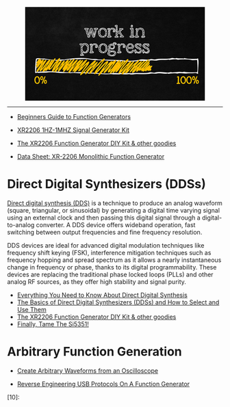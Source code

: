 <!--
Maintainer:   jeffskinnerbox@yahoo.com / www.jeffskinnerbox.me
Version:      0.0.0
-->


<div align="center">
<img src="https://raw.githubusercontent.com/jeffskinnerbox/blog/main/content/images/banners-bkgrds/work-in-progress.jpg" title="These materials require additional work and are not ready for general use." align="center" width=420px height=219px>
</div>


-----





* [Beginners Guide to Function Generators](https://www.youtube.com/watch?v=_L0o67559uw)
* [XR2206 1HZ-1MHZ Signal Generator Kit](https://www.amazon.com/Gearwoo-1HZ-1MHZ-Generator-Adjustable-Generators/dp/B01HMBFSPQ)
* [The XR2206 Function Generator DIY Kit & other goodies](https://www.electroschematics.com/function-generator/)

* [Data Sheet: XR-2206 Monolithic Function Generator](https://www.sparkfun.com/datasheets/Kits/XR2206_104_020808.pdf)

# Direct Digital Synthesizers (DDSs)

[Direct digital synthesis (DDS)][01] is a technique to produce an analog waveform
(square, triangular, or sinusoidal)
by generating a digital time varying signal using an external clock
and then passing this digital signal through a digital-to-analog converter.
A DDS device offers wideband operation,
fast switching between output frequencies and fine frequency resolution.

DDS devices are ideal for advanced digital modulation techniques
like frequency shift keying (FSK), interference mitigation techniques such as frequency hopping
and spread spectrum as it allows a nearly instantaneous change
in frequency or phase, thanks to its digital programmability.
These devices are replacing the traditional phase locked loops (PLLs) and other analog RF sources,
as they offer high stability and signal purity.

* [Everything You Need to Know About Direct Digital Synthesis](https://www.allaboutcircuits.com/technical-articles/direct-digital-synthesis/)
* [The Basics of Direct Digital Synthesizers (DDSs) and How to Select and Use Them](https://www.digikey.com/en/articles/the-basics-of-direct-digital-synthesizers-ddss)
* [The XR2206 Function Generator DIY Kit & other goodies](https://www.electroschematics.com/function-generator/)
* [Finally, Tame The Si5351!](https://hackaday.com/2021/11/26/finally-tame-the-si5351/)

# Arbitrary Function Generation

* [Create Arbitrary Waveforms from an Oscilloscope](https://www.youtube.com/watch?v=wPjX7Ahvs9M)




* [Reverse Engineering USB Protocols On A Function Generator](https://hackaday.com/2021/02/09/reverse-engineering-usb-protocols-on-a-function-generator/)




[01]:https://www.everythingrf.com/community/what-is-direct-digital-synthesis
[02]:
[03]:
[04]:
[05]:
[06]:
[07]:
[08]:
[09]:
[10]:
